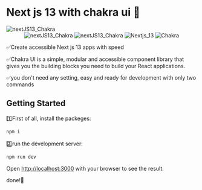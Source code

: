 <h1>Next js 13 with chakra ui 📜</h1>
<img src="https://s8.uupload.ir/files/capture_q9.png" alt="nextJS13_Chakra"/>
<div align="center">
  <img  src="https://img.shields.io/badge/Vercel-000000?style=for-the-badge&logo=vercel&logoColor=white" alt="nextJS13_Chakra"/>
  <img  src="https://img.shields.io/badge/Node.js-43853D?style=for-the-badge&logo=node.js&logoColor=white" alt="nextJS13_Chakra"/>
  <img src="https://img.shields.io/badge/Nextjs-v13.4.6-000.svg" alt="Nextjs_13"/>
  <img src="https://img.shields.io/badge/Chakra ui-v2.7.1-000.svg" alt="Chakra"/>
</div>

<p>✅Create accessible Next js 13 apps with speed</p>
<p>✅Chakra UI is a simple, modular and accessible component library that gives you the building blocks you need to build your React applications.</p>
<p>✅you don't need any setting, easy and ready for development with only two commands</p>

## Getting Started

1️⃣First of all, install the packeges:

```bash
npm i
```
2️⃣run the development server:
```bash
npm run dev
```

Open [http://localhost:3000](http://localhost:3000) with your browser to see the result.

done!🥳
